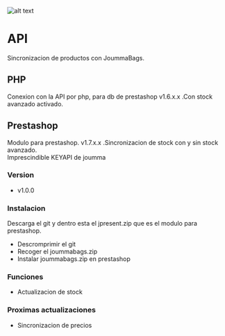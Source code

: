 ![alt text](https://joumma.com/shop/image/catalog/logo.png)

# API
Sincronizacion de productos con JoummaBags.

## PHP
Conexion con la API por php, para db de prestashop v1.6.x.x .Con stock avanzado activado.

## Prestashop
Modulo para prestashop. v1.7.x.x .Sincronizacion de stock con y sin stock avanzado.
<br />
Imprescindible KEYAPI de joumma

### Version
* v1.0.0

### Instalacion
Descarga el git y dentro esta el jpresent.zip que es el modulo para prestashop.

* Descromprimir el git
* Recoger el joummabags.zip
* Instalar joummabags.zip en prestashop

### Funciones
* Actualizacion de stock

### Proximas actualizaciones
* Sincronizacion de precios
